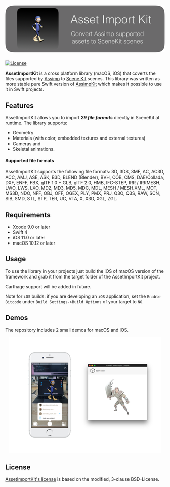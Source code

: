 ![AssetImportKit](Media/AssetImportKit.png)
=========
[![License](https://img.shields.io/badge/License-BSD%203--Clause-blue.svg)](https://opensource.org/licenses/BSD-3-Clause)

**AssetImportKit** is a cross platform library (macOS, iOS) that coverts the files supported by [Assimp](https://github.com/assimp/assimp) to [Scene Kit](https://developer.apple.com/reference/scenekit) scenes. This library was written as more stable pure Swift version of [AssimpKit](https://github.com/dmsurti/AssimpKit) which makes it possible to use it in Swift projects.

Features
---

AssetImportKit allows you to import ***29 file formats*** directly in SceneKit at runtime.
The library supports:
* Geometry
* Materials (with color, embedded textures and external textures)
* Cameras and
* Skeletal animations.

#### Supported file formats ####

AssetImportKit supports the following file formats:
3D, 3DS, 3MF, AC, AC3D, ACC, AMJ, ASE, ASK, B3D, BLEND (Blender), BVH, COB, CMS, DAE/Collada, DXF, ENFF, FBX, glTF 1.0 + GLB, glTF 2.0, HMB, IFC-STEP, IRR / IRRMESH, LWO, LWS, LXO, MD2, MD3, MD5, MDC, MDL, MESH / MESH.XML, MOT, MS3D, NDO, NFF, OBJ, OFF, OGEX, PLY, PMX, PRJ, Q3O, Q3S, RAW, SCN, SIB, SMD, STL, STP, TER, UC, VTA, X, X3D, XGL, ZGL.

Requirements
---

- Xcode 9.0 or later
- Swift 4
- iOS 11.0 or later
- macOS 10.12 or later

Usage
---

To use the library in your projects just build the iOS of macOS version of the framework and grab it from the target folder of the AssetImportKit project.

Carthage support will be added in future.

Note for `iOS` builds: if you are developing an `iOS` application, set the `Enable Bitcode` under `Build Settings->Build Options` of your target to `NO`.

Demos
---
The repository includes 2 small demos for macOS and iOS.

<p align="center">
    <img src="Media/Example Apps.png", width="480">
</p>


License
---

[AssetImportKit's license](LICENSE.md) is based on the modified, 3-clause BSD-License.
